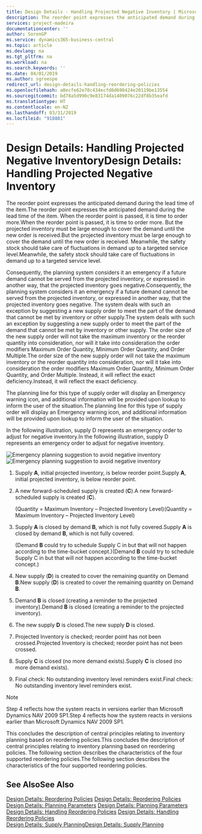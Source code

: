 ```yaml
---
title: Design Details - Handling Projected Negative Inventory | Microsoft Docs
description: The reorder point expresses the anticipated demand during the lead time of the item. When the reorder point is passed, it is time to order more. But the projected inventory must be large enough to cover the demand until the new order is received. Meanwhile, the safety stock should take care of fluctuations in demand up to a targeted service level.
services: project-madeira
documentationcenter: ''
author: SorenGP
ms.service: dynamics365-business-central
ms.topic: article
ms.devlang: na
ms.tgt_pltfrm: na
ms.workload: na
ms.search.keywords: ''
ms.date: 04/01/2019
ms.author: sgroespe
redirect_url: design-details-handling-reordering-policies
ms.openlocfilehash: a0ecfe62e70c434ecfd6d698424e20119be13554
ms.sourcegitcommit: bd78a5d990c9e83174da1409076c22df8b35eafd
ms.translationtype: HT
ms.contentlocale: en-NZ
ms.lasthandoff: 03/31/2019
ms.locfileid: "918881"
---
```

# <a name="design-details-handling-projected-negative-inventory"></a><span data-ttu-id="a787c-106">Design Details: Handling Projected Negative Inventory</span><span class="sxs-lookup"><span data-stu-id="a787c-106">Design Details: Handling Projected Negative Inventory</span></span>
<span data-ttu-id="a787c-107">The reorder point expresses the anticipated demand during the lead time of the item.</span><span class="sxs-lookup"><span data-stu-id="a787c-107">The reorder point expresses the anticipated demand during the lead time of the item.</span></span> <span data-ttu-id="a787c-108">When the reorder point is passed, it is time to order more.</span><span class="sxs-lookup"><span data-stu-id="a787c-108">When the reorder point is passed, it is time to order more.</span></span> <span data-ttu-id="a787c-109">But the projected inventory must be large enough to cover the demand until the new order is received.</span><span class="sxs-lookup"><span data-stu-id="a787c-109">But the projected inventory must be large enough to cover the demand until the new order is received.</span></span> <span data-ttu-id="a787c-110">Meanwhile, the safety stock should take care of fluctuations in demand up to a targeted service level.</span><span class="sxs-lookup"><span data-stu-id="a787c-110">Meanwhile, the safety stock should take care of fluctuations in demand up to a targeted service level.</span></span>  

 <span data-ttu-id="a787c-111">Consequently, the planning system considers it an emergency if a future demand cannot be served from the projected inventory, or expressed in another way, that the projected inventory goes negative.</span><span class="sxs-lookup"><span data-stu-id="a787c-111">Consequently, the planning system considers it an emergency if a future demand cannot be served from the projected inventory, or expressed in another way, that the projected inventory goes negative.</span></span> <span data-ttu-id="a787c-112">The system deals with such an exception by suggesting a new supply order to meet the part of the demand that cannot be met by inventory or other supply.</span><span class="sxs-lookup"><span data-stu-id="a787c-112">The system deals with such an exception by suggesting a new supply order to meet the part of the demand that cannot be met by inventory or other supply.</span></span> <span data-ttu-id="a787c-113">The order size of the new supply order will not take the maximum inventory or the reorder quantity into consideration, nor will it take into consideration the order modifiers Maximum Order Quantity, Minimum Order Quantity, and Order Multiple.</span><span class="sxs-lookup"><span data-stu-id="a787c-113">The order size of the new supply order will not take the maximum inventory or the reorder quantity into consideration, nor will it take into consideration the order modifiers Maximum Order Quantity, Minimum Order Quantity, and Order Multiple.</span></span> <span data-ttu-id="a787c-114">Instead, it will reflect the exact deficiency.</span><span class="sxs-lookup"><span data-stu-id="a787c-114">Instead, it will reflect the exact deficiency.</span></span>  

 <span data-ttu-id="a787c-115">The planning line for this type of supply order will display an Emergency warning icon, and additional information will be provided upon lookup to inform the user of the situation.</span><span class="sxs-lookup"><span data-stu-id="a787c-115">The planning line for this type of supply order will display an Emergency warning icon, and additional information will be provided upon lookup to inform the user of the situation.</span></span>  

 <span data-ttu-id="a787c-116">In the following illustration, supply D represents an emergency order to adjust for negative inventory.</span><span class="sxs-lookup"><span data-stu-id="a787c-116">In the following illustration, supply D represents an emergency order to adjust for negative inventory.</span></span>  

 <span data-ttu-id="a787c-117">![Emergency planning suggestion to avoid negative inventory](media/nav_app_supply_planning_2_negative_inventory.png "Emergency planning suggestion to avoid negative inventory")</span><span class="sxs-lookup"><span data-stu-id="a787c-117">![Emergency planning suggestion to avoid negative inventory](media/nav_app_supply_planning_2_negative_inventory.png "Emergency planning suggestion to avoid negative inventory")</span></span>  

1.  <span data-ttu-id="a787c-118">Supply **A**, initial projected inventory, is below reorder point.</span><span class="sxs-lookup"><span data-stu-id="a787c-118">Supply **A**, initial projected inventory, is below reorder point.</span></span>  
2.  <span data-ttu-id="a787c-119">A new forward-scheduled supply is created (**C**).</span><span class="sxs-lookup"><span data-stu-id="a787c-119">A new forward-scheduled supply is created (**C**).</span></span>  

     <span data-ttu-id="a787c-120">(Quantity = Maximum Inventory – Projected Inventory Level)</span><span class="sxs-lookup"><span data-stu-id="a787c-120">(Quantity = Maximum Inventory – Projected Inventory Level)</span></span>  
3.  <span data-ttu-id="a787c-121">Supply **A** is closed by demand **B**, which is not fully covered.</span><span class="sxs-lookup"><span data-stu-id="a787c-121">Supply **A** is closed by demand **B**, which is not fully covered.</span></span>  

     <span data-ttu-id="a787c-122">(Demand **B** could try to schedule Supply C in but that will not happen according to the time-bucket concept.)</span><span class="sxs-lookup"><span data-stu-id="a787c-122">(Demand **B** could try to schedule Supply C in but that will not happen according to the time-bucket concept.)</span></span>  
4.  <span data-ttu-id="a787c-123">New supply (**D**) is created to cover the remaining quantity on Demand **B**.</span><span class="sxs-lookup"><span data-stu-id="a787c-123">New supply (**D**) is created to cover the remaining quantity on Demand **B**.</span></span>  
5.  <span data-ttu-id="a787c-124">Demand **B** is closed (creating a reminder to the projected inventory).</span><span class="sxs-lookup"><span data-stu-id="a787c-124">Demand **B** is closed (creating a reminder to the projected inventory).</span></span>  
6.  <span data-ttu-id="a787c-125">The new supply **D** is closed.</span><span class="sxs-lookup"><span data-stu-id="a787c-125">The new supply **D** is closed.</span></span>  
7.  <span data-ttu-id="a787c-126">Projected Inventory is checked; reorder point has not been crossed.</span><span class="sxs-lookup"><span data-stu-id="a787c-126">Projected Inventory is checked; reorder point has not been crossed.</span></span>  
8.  <span data-ttu-id="a787c-127">Supply **C** is closed (no more demand exists).</span><span class="sxs-lookup"><span data-stu-id="a787c-127">Supply **C** is closed (no more demand exists).</span></span>  
9. <span data-ttu-id="a787c-128">Final check: No outstanding inventory level reminders exist.</span><span class="sxs-lookup"><span data-stu-id="a787c-128">Final check: No outstanding inventory level reminders exist.</span></span>  

> [!NOTE]  
>  <span data-ttu-id="a787c-129">Step 4 reflects how the system reacts in versions earlier than Microsoft Dynamics NAV 2009 SP1.</span><span class="sxs-lookup"><span data-stu-id="a787c-129">Step 4 reflects how the system reacts in versions earlier than Microsoft Dynamics NAV 2009 SP1.</span></span>  

 <span data-ttu-id="a787c-130">This concludes the description of central principles relating to inventory planning based on reordering policies.</span><span class="sxs-lookup"><span data-stu-id="a787c-130">This concludes the description of central principles relating to inventory planning based on reordering policies.</span></span> <span data-ttu-id="a787c-131">The following section describes the characteristics of the four supported reordering policies.</span><span class="sxs-lookup"><span data-stu-id="a787c-131">The following section describes the characteristics of the four supported reordering policies.</span></span>  

## <a name="see-also"></a><span data-ttu-id="a787c-132">See Also</span><span class="sxs-lookup"><span data-stu-id="a787c-132">See Also</span></span>  
 <span data-ttu-id="a787c-133">[Design Details: Reordering Policies](design-details-reordering-policies.md) </span><span class="sxs-lookup"><span data-stu-id="a787c-133">[Design Details: Reordering Policies](design-details-reordering-policies.md) </span></span>  
 <span data-ttu-id="a787c-134">[Design Details: Planning Parameters](design-details-planning-parameters.md) </span><span class="sxs-lookup"><span data-stu-id="a787c-134">[Design Details: Planning Parameters](design-details-planning-parameters.md) </span></span>  
 <span data-ttu-id="a787c-135">[Design Details: Handling Reordering Policies](design-details-handling-reordering-policies.md) </span><span class="sxs-lookup"><span data-stu-id="a787c-135">[Design Details: Handling Reordering Policies](design-details-handling-reordering-policies.md) </span></span>  
 [<span data-ttu-id="a787c-136">Design Details: Supply Planning</span><span class="sxs-lookup"><span data-stu-id="a787c-136">Design Details: Supply Planning</span></span>](design-details-supply-planning.md)
